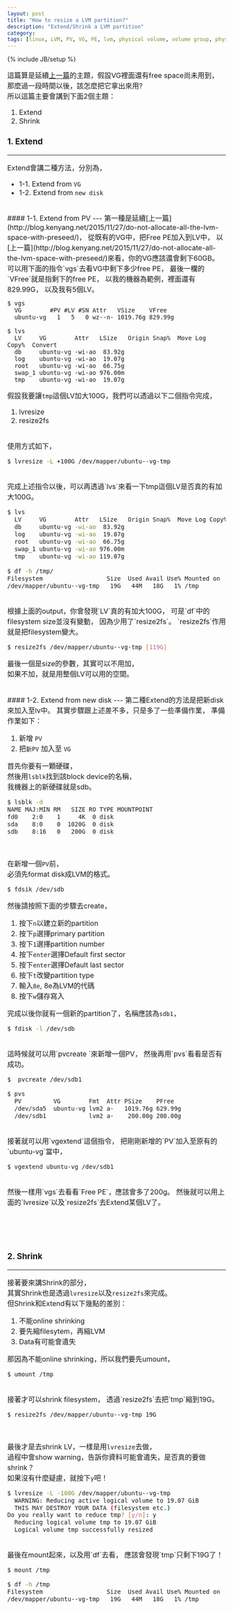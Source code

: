 ```yaml
---
layout: post
title: "How to resize a LVM partition?"
description: "Extend/Shrink a LVM partition"
category: 
tags: [linux, LVM, PV, VG, PE, lvm, physical volume, volume group, physical extent]
---
```

{% include JB/setup %}
<font size=3>

這篇算是延續[上一篇](http://blog.kenyang.net/2015/11/27/do-not-allocate-all-the-lvm-space-with-preseed/)的主題，假設VG裡面還有free space尚未用到，  
那麼過一段時間以後，該怎麼把它拿出來用?  
所以這篇主要會講到下面2個主題：

1. Extend
2. Shrink

### 1. Extend
---
Extend會講二種方法，分別為，  

   * 1-1. Extend from `VG`
   * 1-2. Extend from `new disk`

</br>
#### 1-1. Extend from PV
---
第一種是延續[上一篇](http://blog.kenyang.net/2015/11/27/do-not-allocate-all-the-lvm-space-with-preseed/)，  
從既有的VG中，把Free PE加入到LV中，  
以[上一篇](http://blog.kenyang.net/2015/11/27/do-not-allocate-all-the-lvm-space-with-preseed/)來看，你的VG應該還會剩下60GB。  
可以用下面的指令`vgs`去看VG中剩下多少free PE，  
最後一欄的`VFree`就是指剩下的free PE，  
以我的機器為範例，裡面還有829.99G，  
以及我有5個LV。


```
$ vgs
  VG        #PV #LV #SN Attr   VSize    VFree
  ubuntu-vg   1   5   0 wz--n- 1019.76g 829.99g
  
$ lvs
  LV     VG        Attr   LSize   Origin Snap%  Move Log Copy%  Convert
  db     ubuntu-vg -wi-ao  83.92g
  log    ubuntu-vg -wi-ao  19.07g
  root   ubuntu-vg -wi-ao  66.75g
  swap_1 ubuntu-vg -wi-ao 976.00m
  tmp    ubuntu-vg -wi-ao  19.07g
```

<!--more-->

假設我要讓`tmp`這個LV加大100G，我們可以透過以下二個指令完成，

1. lvresize
2. resize2fs

</br>
使用方式如下，

```bash
$ lvresize -L +100G /dev/mapper/ubuntu--vg-tmp
```

</br>
完成上述指令以後，可以再透過`lvs`來看一下tmp這個LV是否真的有加大100G。  

```bash
$ lvs
  LV     VG        Attr   LSize   Origin Snap%  Move Log Copy%  Convert
  db     ubuntu-vg -wi-ao  83.92g
  log    ubuntu-vg -wi-ao  19.07g
  root   ubuntu-vg -wi-ao  66.75g
  swap_1 ubuntu-vg -wi-ao 976.00m
  tmp    ubuntu-vg -wi-ao 119.07g
  
$ df -h /tmp/
Filesystem                  Size  Used Avail Use% Mounted on
/dev/mapper/ubuntu--vg-tmp   19G   44M   18G   1% /tmp
```
</br>
根據上面的output，你會發現`LV`真的有加大100G，  
可是`df`中的filesystem size並沒有變動，  
因為少用了`resize2fs`。  
`resize2fs`作用就是把filesystem變大。  

```bash
$ resize2fs /dev/mapper/ubuntu--vg-tmp [119G]
```

最後一個是size的參數，其實可以不用加，  
如果不加，就是用整個LV可以用的空間。

</br>
#### 1-2. Extend from new disk
---
第二種Extend的方法是把新disk來加入至lv中。  
其實步驟跟上述差不多，只是多了一些準備作業，  
準備作業如下：

1. 新增 `PV`
2. 把`新PV` 加入至 `VG`

首先你要有一顆硬碟，  
然後用`lsblk`找到該block device的名稱，  
我機器上的新硬碟就是sdb。

```bash
$ lsblk -d
NAME MAJ:MIN RM   SIZE RO TYPE MOUNTPOINT
fd0    2:0    1     4K  0 disk
sda    8:0    0  1020G  0 disk
sdb    8:16   0   200G  0 disk
```
</br>

在新增一個`PV`前，  
必須先format disk成LVM的格式。

```bash
$ fdsik /dev/sdb
```

然後請按照下面的步驟去create，

1. 按下`n`以建立新的partition
2. 按下`p`選擇primary partition
3. 按下`1`選擇partition number
4. 按下`enter`選擇Default first sector
5. 按下`enter`選擇Default last sector
6. 按下`t`改變partition type
7. 輸入`8e`, 8e為LVM的代碼
8. 按下`w`儲存寫入


完成以後你就有一個新的partition了，名稱應該為`sdb1`，

```bash
$ fdisk -l /dev/sdb
```
</br>
這時候就可以用`pvcreate `來新增一個PV，  
然後再用`pvs`看看是否有成功。

```bash
$  pvcreate /dev/sdb1

$ pvs
  PV         VG        Fmt  Attr PSize    PFree
  /dev/sda5  ubuntu-vg lvm2 a-   1019.76g 629.99g
  /dev/sdb1            lvm2 a-    200.00g 200.00g
```
</br>
接著就可以用`vgextend`這個指令，  
把剛剛新增的`PV`加入至原有的`ubuntu-vg`當中，

```bash
$ vgextend ubuntu-vg /dev/sdb1
```
</br>
然後一樣用`vgs`去看看`Free PE`，應該會多了200g。  
然後就可以用上面的`lvresize`以及`resize2fs`去Extend某個LV了。




</br></br></br>


### 2. Shrink
---
接著要來講Shrink的部分，  
其實Shrink也是透過`lvresize`以及`resize2fs`來完成。  
但Shrink和Extend有以下幾點的差別：

1. 不能online shrinking
2. 要先縮filesytem，再縮LVM
3. Data有可能會遺失

那因為不能online shrinking，所以我們要先umount，

```bash
$ umount /tmp
```
</br>
接著才可以shrink filesystem，  
透過`resize2fs`去把`tmp`縮到19G。

```bash
$ resize2fs /dev/mapper/ubuntu--vg-tmp 19G
```
</br>

最後才是去shrink LV，一樣是用`lvresize`去做，  
過程中會show warning，告訴你資料可能會遺失，是否真的要做shrink？  
如果沒有什麼疑慮，就按下`y`吧！

```bash
$ lvresize -L -100G /dev/mapper/ubuntu--vg-tmp
  WARNING: Reducing active logical volume to 19.07 GiB
  THIS MAY DESTROY YOUR DATA (filesystem etc.)
Do you really want to reduce tmp? [y/n]: y
  Reducing logical volume tmp to 19.07 GiB
  Logical volume tmp successfully resized
```
</br>
最後在mount起來，以及用`df`去看，  
應該會發現`tmp`只剩下19G了！

```bash
$ mount /tmp

$ df -h /tmp
Filesystem                  Size  Used Avail Use% Mounted on
/dev/mapper/ubuntu--vg-tmp   19G   44M   18G   1% /tmp
```




</font>
